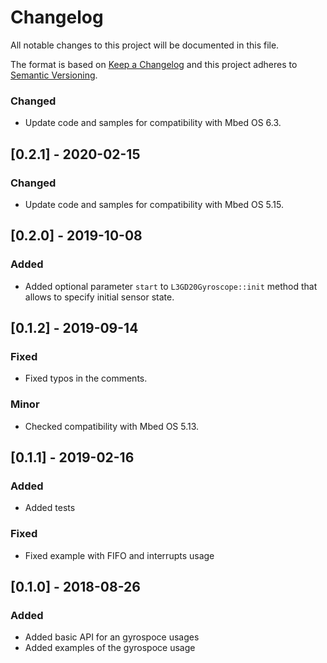 # Changelog
All notable changes to this project will be documented in this file.

The format is based on [Keep a Changelog](https://keepachangelog.com/en/1.0.0/)
and this project adheres to [Semantic Versioning](https://semver.org/spec/v2.0.0.html).

### Changed

- Update code and samples for compatibility with Mbed OS 6.3.

## [0.2.1] - 2020-02-15

### Changed

- Update code and samples for compatibility with Mbed OS 5.15.

## [0.2.0] - 2019-10-08

### Added

- Added optional parameter `start` to `L3GD20Gyroscope::init` method that
  allows to specify initial sensor state.

## [0.1.2] - 2019-09-14

### Fixed

- Fixed typos in the comments.

### Minor

- Checked compatibility with Mbed OS 5.13.

## [0.1.1] - 2019-02-16

### Added

- Added tests

### Fixed

- Fixed example with FIFO and interrupts usage

## [0.1.0] - 2018-08-26

### Added

- Added basic API for an gyrospoce usages
- Added examples of the gyrospoce usage
